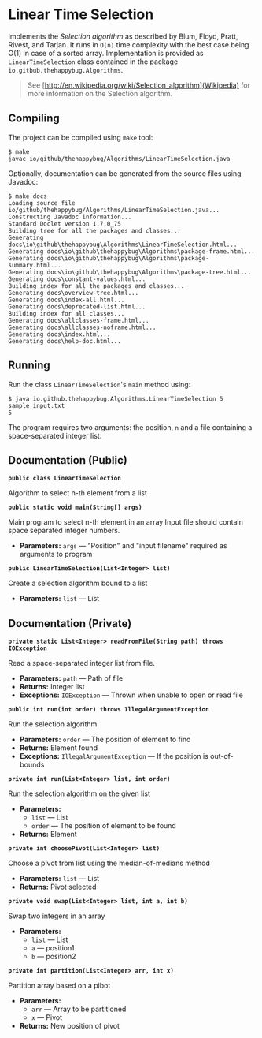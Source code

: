 # Linear Time Selection

Implements the *Selection algorithm* as described by Blum, Floyd, Pratt, Rivest, and Tarjan. It runs in `O(n)` time complexity with the best case being O(1) in case of a sorted array. Implementation is provided as `LinearTimeSelection` class contained in the package `io.gitbub.thehappybug.Algorithms`.

> See [http://en.wikipedia.org/wiki/Selection_algorithm](Wikipedia) for more information on the Selection algorithm.

## Compiling

The project can be compiled using `make` tool:

```
$ make
javac io/github/thehappybug/Algorithms/LinearTimeSelection.java
```

Optionally, documentation can be generated from the source files using Javadoc:

```
$ make docs
Loading source file io/github/thehappybug/Algorithms/LinearTimeSelection.java...
Constructing Javadoc information...
Standard Doclet version 1.7.0_75
Building tree for all the packages and classes...
Generating docs\io\github\thehappybug\Algorithms\LinearTimeSelection.html...
Generating docs\io\github\thehappybug\Algorithms\package-frame.html...
Generating docs\io\github\thehappybug\Algorithms\package-summary.html...
Generating docs\io\github\thehappybug\Algorithms\package-tree.html...
Generating docs\constant-values.html...
Building index for all the packages and classes...
Generating docs\overview-tree.html...
Generating docs\index-all.html...
Generating docs\deprecated-list.html...
Building index for all classes...
Generating docs\allclasses-frame.html...
Generating docs\allclasses-noframe.html...
Generating docs\index.html...
Generating docs\help-doc.html...
```

## Running

Run the class `LinearTimeSelection`'s `main` method using:

```
$ java io.github.thehappybug.Algorithms.LinearTimeSelection 5 sample_input.txt
5
```

The program requires two arguments: the position, `n` and a file containing a space-separated integer list.


## Documentation (Public)

**`public class LinearTimeSelection`**

Algorithm to select n-th element from a list

**`public static void main(String[] args)`**

Main program to select n-th element in an array Input file should contain space separated integer numbers.

 * **Parameters:** `args` — "Position" and "input filename" required as arguments to program

**`public LinearTimeSelection(List<Integer> list)`**

Create a selection algorithm bound to a list

 * **Parameters:** `list` — List


## Documentation (Private)

**`private static List<Integer> readFromFile(String path) throws IOException`**

Read a space-separated integer list from file.

 * **Parameters:** `path` — Path of file
 * **Returns:** Integer list
 * **Exceptions:** `IOException` — Thrown when unable to open or read file

**`public int run(int order) throws IllegalArgumentException`**

Run the selection algorithm

 * **Parameters:** `order` — The position of element to find
 * **Returns:** Element found
 * **Exceptions:** `IllegalArgumentException` — If the position is out-of-bounds

**`private int run(List<Integer> list, int order)`**

Run the selection algorithm on the given list

 * **Parameters:**
   * `list` — List
   * `order` — The position of element to be found
 * **Returns:** Element

**`private int choosePivot(List<Integer> list)`**

Choose a pivot from list using the median-of-medians method

 * **Parameters:** `list` — List
 * **Returns:** Pivot selected

**`private void swap(List<Integer> list, int a, int b)`**

Swap two integers in an array

 * **Parameters:**
   * `list` — List
   * `a` — position1
   * `b` — position2

**`private int partition(List<Integer> arr, int x)`**

Partition array based on a pibot

 * **Parameters:**
   * `arr` — Array to be partitioned
   * `x` — Pivot
 * **Returns:** New position of pivot